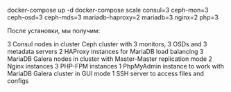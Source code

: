 

docker-compose up -d
docker-compose scale consul=3 ceph-mon=3 ceph-osd=3 ceph-mds=3 mariadb-haproxy=2 mariadb=3 nginx=2 php=3

После установки, мы получим:

3 Consul nodes in cluster
Ceph cluster with 3 monitors, 3 OSDs and 3 metadata servers
2 HAProxy instances for MariaDB load balancing
3 MariaDB Galera nodes in cluster with Master-Master replication mode
2 Nginx instances
3 PHP-FPM instances
1 PhpMyAdmin instance to work with MariaDB Galera cluster in GUI mode
1 SSH server to access files and configs
